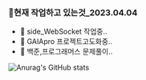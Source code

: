 ### 💬현재 작업하고 있는것_2023.04.04

- 🔭 side_WebSocket 작업중..
- 🔭 GAIApro 프로젝트고도화중..
- 🔭 백준,프로그래머스 문제풀이..

![Anurag's GitHub stats](https://github-readme-stats.vercel.app/api?username=suminpark123&show_icons=true&theme=radical)
<!--
**suminpark123/suminpark123** is a ✨ _special_ ✨ repository because its `README.md` (this file) appears on your GitHub profile.

Here are some ideas to get you started:

- 🔭 I’m currently working on ...
- 🌱 I’m currently learning ...
- 👯 I’m looking to collaborate on ...
- 🤔 I’m looking for help with ...
- 💬 Ask me about ...
- 📫 How to reach me: ...
- 😄 Pronouns: ...
- ⚡ Fun fact: ...
👋
-->
